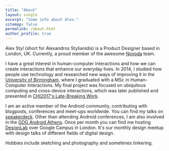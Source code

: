 ```yaml
---
title: "About"
layout: single
excerpt: "Some info about Alex."
sitemap: false
permalink: /about.html
author_profile: true
---
```


Alex Styl (short for Alexandros Stylianidis) is a Product Designer based in London, UK. Currently, a proud member of the awesome [Novoda](https://www.novoda.com) team.

I have a great interest in human-computer interactions and how we can create interactions that enhance our everyday lives. In 2014, I studied how people use technology and researched new ways of improving it in the [University of Birmingham](http://www.birmingham.ac.uk/index.aspx), where I graduated with a MSc in Human-Computer Interactions. My final project was focused on ubiquitous computing and cross-device interactions, which was later published and presented in [CHI2017's Late-Breaking Work](http://alexstyl.com/SenseBelt-A-Belt-Worn-Sensor-to-Support-Cross-Device-Interaction/).

I am an active member of the Android community, contributing with blogposts, conferences and meet-ups worldwide. You can find my talks on [speakerdeck](https://speakerdeck.com/alexstyl/). Other than attending Android conferences, I am also involved in the [GDG Android Athens](http://www.gdgandroidathens.com). Once per month you can find me hosting [DesignLab](https://www.meetup.com/DesignLabLondon/) over Google Campus in London. It's our monthly design meetup with design talks of different fields of digital design.

Hobbies include sketching and photography and sometimes tinkering.
